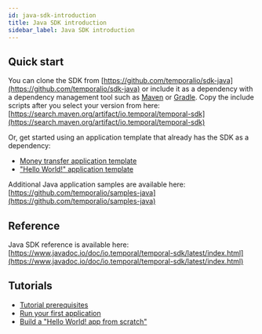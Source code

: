 ```yaml
---
id: java-sdk-introduction
title: Java SDK introduction
sidebar_label: Java SDK introduction
---
```


## Quick start

You can clone the SDK from [https://github.com/temporalio/sdk-java](https://github.com/temporalio/sdk-java) or include it as a dependency with a dependency management tool such as [Maven](https://maven.apache.org/) or [Gradle](https://gradle.org/). Copy the include scripts after you select your version from here: [https://search.maven.org/artifact/io.temporal/temporal-sdk](https://search.maven.org/artifact/io.temporal/temporal-sdk)

Or, get started using an application template that already has the SDK as a dependency:

- [Money transfer application template](https://github.com/temporalio/money-transfer-project-template-java)
- ["Hello World!" application template](https://github.com/temporalio/hello-world-project-template-java)

Additional Java application samples are available here: [https://github.com/temporalio/samples-java](https://github.com/temporalio/samples-java)

## Reference

Java SDK reference is available here: [https://www.javadoc.io/doc/io.temporal/temporal-sdk/latest/index.html](https://www.javadoc.io/doc/io.temporal/temporal-sdk/latest/index.html)

## Tutorials

- [Tutorial prerequisites](/docs/java-sdk-tutorial-prerequisites)
- [Run your first application](/docs/java-run-your-first-app)
- [Build a "Hello World! app from scratch"](/docs/java-hello-world)

